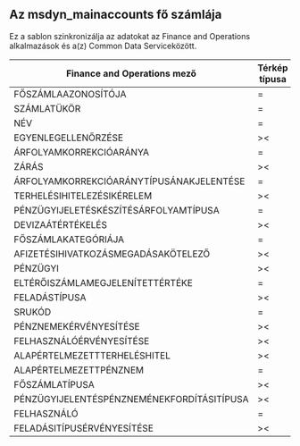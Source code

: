 ## <a name="main-account-to-msdyn_mainaccounts"></a>Az msdyn_mainaccounts fő számlája

Ez a sablon szinkronizálja az adatokat az Finance and Operations alkalmazások és a(z) Common Data Serviceközött.

Finance and Operations mező | Térkép típusa | Egyéb Dynamics 365 mező | Alapértelmezett érték
---|---|---|---
FŐSZÁMLAAZONOSÍTÓJA | = | msdyn_accountnumber | 
SZÁMLATÜKÖR | = | msdyn_chartofaccounts.msdyn_name | 
NÉV | = | msdyn_name | 
EGYENLEGELLENŐRZÉSE | >< | msdyn_balancecontrol | 
ÁRFOLYAMKORREKCIÓARÁNYA | = | msdyn_exchangeadjustmentratetype. msdyn_name | 
ZÁRÁS | >< | msdyn_closing | 
ÁRFOLYAMKORREKCIÓARÁNYTÍPUSÁNAKJELENTÉSE | = | msdyn_reportingexchangeadjustmentratetype.msdyn_name | 
TERHELÉSIHITELEZÉSIKÉRELEM | >< | msdyn_debitcreditrequirement | 
PÉNZÜGYIJELETÉSKÉSZÍTÉSÁRFOLYAMTÍPUSA | = | msdyn_financialreportingexchangeratetype.msdyn_name | 
DEVIZAÁTÉRTÉKELÉS | >< | msdyn_foreigncurrencyrevaluation | 
FŐSZÁMLAKATEGÓRIÁJA | = | msdyn_mainaccountcategoryname | 
AFIZETÉSIHIVATKOZÁSMEGADÁSAKÖTELEZŐ | >< | msdyn_mandatorypaymentreference | 
PÉNZÜGYI | >< | msdyn_monetary | 
ELTÉRŐISZÁMLAMEGJELENÍTETTÉRTÉKE | = | msdyn_offsetaccount | 
FELADÁSTÍPUSA | >< | msdyn_postingtype | 
SRUKÓD | = | msdyn_srucode | 
PÉNZNEMEKÉRVÉNYESÍTÉSE | >< | msdyn_validatecurrencycode | 
FELHASZNÁLÓÉRVÉNYESÍTÉSE | >< | msdyn_validateuser | 
ALAPÉRTELMEZETTTERHELÉSHITEL | >< | msdyn_debitcreditdefault | 
ALAPÉRTELMEZETTPÉNZNEM | = | msdyn_defaultcurrency.isocurrencycode | 
FŐSZÁMLATÍPUSA | >< | msdyn_mainaccounttype | 
PÉNZÜGYIJELENTÉSPÉNZNEMÉNEKFORDÍTÁSITÍPUSA | >< | msdyn_financialreportingcurrencytrantype | 
FELHASZNÁLÓ | = | msdyn_user | 
FELADÁSITÍPUSÉRVÉNYESÍTÉSE | >< | msdyn_validateposting | 
